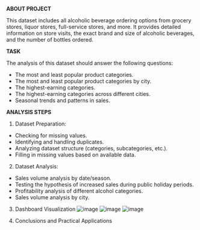 **ABOUT PROJECT**

This dataset includes all alcoholic beverage ordering options from grocery stores, liquor stores, full-service stores, and more. It provides detailed information on store visits, the exact brand and size of alcoholic beverages, and the number of bottles ordered.

**TASK**

The analysis of this dataset should answer the following questions:
- The most and least popular product categories.
- The most and least popular product categories by city.
- The highest-earning categories.
- The highest-earning categories across different cities.
- Seasonal trends and patterns in sales.

**ANALYSIS STEPS** 

1. Dataset Preparation:
- Checking for missing values.
- Identifying and handling duplicates.
- Analyzing dataset structure (categories, subcategories, etc.).
- Filling in missing values based on available data.
2. Dataset Analysis:
- Sales volume analysis by date/season.
- Testing the hypothesis of increased sales during public holiday periods.
- Profitability analysis of different alcohol categories.
- Sales volume analysis by city.
3. Dashboard Visualization
  ![image](https://github.com/user-attachments/assets/2eb3903f-5461-4eb8-9d7d-aba7ec262f24)
  ![image](https://github.com/user-attachments/assets/1b35f87f-7bdd-4621-8044-22b282bfeb7d)
  ![image](https://github.com/user-attachments/assets/d82c1d58-88c3-4598-a537-80caf6cd67c5)


4. Conclusions and Practical Applications
